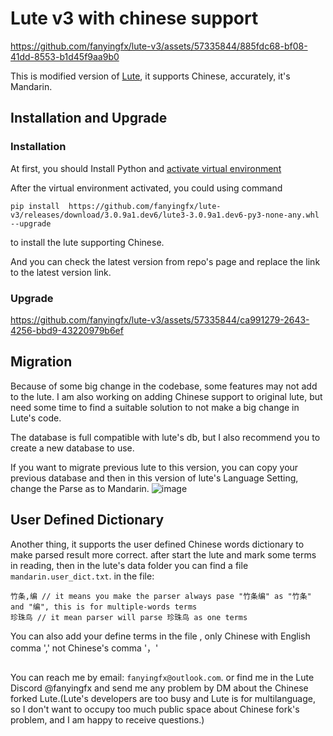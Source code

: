 # Lute v3 with chinese support



https://github.com/fanyingfx/lute-v3/assets/57335844/885fdc68-bf08-41dd-8553-b1d45f9aa9b0




This is modified version of [Lute](https://github.com/jzohrab/lute-v3), it supports Chinese, accurately, it's Mandarin.

## Installation and Upgrade

### Installation

At first, you should Install Python and [activate virtual environment](./README_PyPi.md)

After the virtual environment activated, you could using  command

```
pip install  https://github.com/fanyingfx/lute-v3/releases/download/3.0.9a1.dev6/lute3-3.0.9a1.dev6-py3-none-any.whl --upgrade
```
to install the lute supporting Chinese.

And you can check the latest version from repo's page
and replace the link to the latest version link.

### Upgrade



https://github.com/fanyingfx/lute-v3/assets/57335844/ca991279-2643-4256-bbd9-43220979b6ef



## Migration
Because of some big change in the codebase, some features may not add to the lute.
I am also working on adding Chinese support to original lute, but need some time to find a suitable solution to not make a big change in Lute's code.

The database is full compatible with lute's db, but I also recommend you to create a new database to use.

If you want to migrate previous lute to this version, you can copy your previous database and then in this version of lute's Language Setting,
change the Parse as to Mandarin.
![image](https://github.com/fanyingfx/lute-v3/assets/57335844/7ce900cb-fd09-4962-9214-37c45762ae41)



## User Defined Dictionary
Another thing, it supports the user defined Chinese words dictionary to make parsed result more correct.
after start the lute and mark some terms in reading, then in the lute's data folder you can find a file `mandarin.user_dict.txt`.
in the file: 
```
竹条,编 // it means you make the parser always pase "竹条编" as "竹条" and "编", this is for multiple-words terms
珍珠鸟 // it mean parser will parse 珍珠鸟 as one terms
```
You can also add your define terms in the file , only Chinese  with English comma ',' not Chinese's comma '，'



## 
You can reach me by email: `fanyingfx@outlook.com`.
or find me in the Lute Discord @fanyingfx and send me any problem by DM about the Chinese forked Lute.(Lute's developers are too busy and Lute is for multilanguage, so I don't want to occupy too much public space about Chinese fork's problem, and I am happy to receive questions.)

